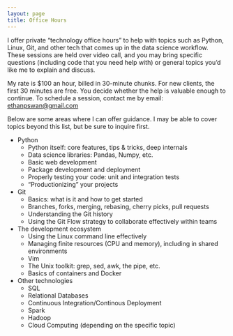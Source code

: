 ```yaml
---
layout: page
title: Office Hours
---
```


I offer private “technology office hours” to help with topics such as Python, Linux, Git, and other tech that comes up in the data science workflow.
These sessions are held over video call, and you may bring specific questions (including code that you need help with) or general topics you’d like me to explain and discuss.

My rate is $100 an hour, billed in 30-minute chunks.
For new clients, the first 30 minutes are free.
You decide whether the help is valuable enough to continue.
To schedule a session, contact me by email: [ethanpswan@gmail.com](mailto:ethanpswan@gmail.com)

Below are some areas where I can offer guidance.
I may be able to cover topics beyond this list, but be sure to inquire first.

- Python
  - Python itself: core features, tips & tricks, deep internals
  - Data science libraries: Pandas, Numpy, etc.
  - Basic web development
  - Package development and deployment
  - Properly testing your code: unit and integration tests
  - “Productionizing” your projects
- Git
  - Basics: what is it and how to get started
  - Branches, forks, merging, rebasing, cherry picks, pull requests
  - Understanding the Git history
  - Using the Git Flow strategy to collaborate effectively within teams
- The development ecosystem
  - Using the Linux command line effectively
  - Managing finite resources (CPU and memory), including in shared environments
  - Vim
  - The Unix toolkit: grep, sed, awk, the pipe, etc.
  - Basics of containers and Docker
- Other technologies
  - SQL
  - Relational Databases
  - Continuous Integration/Continous Deployment
  - Spark
  - Hadoop
  - Cloud Computing (depending on the specific topic)
